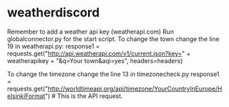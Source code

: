 # weatherdiscord
Remember to add a weather api key (weatherapi.com)
Run globalconnector.py for the start script.
To change the town change the line 19 in weatherapi.py:
  response1 = requests.get("http://api.weatherapi.com/v1/current.json?key=" + weatherapikey + "&q=Your town&aqi=yes", headers=headers)

To change the timezone change the line 13 in timezonecheck.py
  response1 = requests.get("http://worldtimeapi.org/api/timezone/YourCountryInEurope/HelsinkiFormat") # This is the API request.
